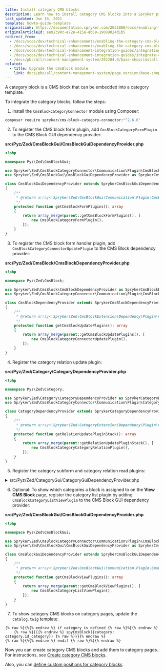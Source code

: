 ```yaml
---
title: Install category CMS blocks
description: Learn how to install category CMS blocks into a Spryker project.
last_updated: Jun 16, 2021
template: howto-guide-template
originalLink: https://documentation.spryker.com/2021080/docs/enabling-the-category-cms-block
originalArticleId: ee92c90c-e72e-415e-ab58-19089024d1b5
redirect_from:
  - /docs/scos/dev/technical-enhancements/enabling-the-category-cms-block.html
  - /docs/scos/dev/technical-enhancements/enabling-the-category-cms-blocks.html
  - /docs/scos/dev/technical-enhancement-integration-guides/integrating-category-cms-blocks.html
  - /docs/scos/dev/technical-enhancement-integration-guides/integrate-category-cms-blocks.html
  - /docs/pbc/all/content-management-system/202204.0/base-shop/install-and-upgrade/install-category-cms-blocks.html
related:
  - title: Upgrade the CmsBlock module
    link: docs/pbc/all/content-management-system/page.version/base-shop/install-and-upgrade/upgrade-modules/upgrade-the-cmsblock-module.html
---
```


A category block is a CMS block that can be embedded into a category template.

To integrate the category blocks, follow the steps:

1. Install the `CmsBlockCategoryConnector` module using Composer:

```bash
composer require spryker/cms-block-category-connector:"^2.6.0"
```

2. To register the CMS block form plugin, add `CmsBlockCategoryFormPlugin` to the CMS Block GUI dependency provider:

**src/Pyz/Zed/CmsBlockGui/CmsBlockGuiDependencyProvider.php**

```php
<?php

namespace Pyz\Zed\CmsBlockGui;

use Spryker\Zed\CmsBlockCategoryConnector\Communication\Plugin\CmsBlockCategoryFormPlugin;
use Spryker\Zed\CmsBlockGui\CmsBlockGuiDependencyProvider as SprykerCmsBlockGuiDependencyProvider;

class CmsBlockGuiDependencyProvider extends SprykerCmsBlockGuiDependencyProvider
{
    /**
     * @return array<\Spryker\Zed\CmsBlockGui\Communication\Plugin\CmsBlockFormPluginInterface>
     */
    protected function getCmsBlockFormPlugins(): array
    {
        return array_merge(parent::getCmsBlockFormPlugins(), [
            new CmsBlockCategoryFormPlugin(),
        ]);
    }
}

```

3. To register the CMS block form handler plugin, add `CmsBlockCategoryConnectorUpdatePlugin` to the CMS Block dependency provider:

**src/Pyz/Zed/CmsBlock/CmsBlockDependencyProvider.php**

```php
<?php

namespace Pyz\Zed\CmsBlock;

use Spryker\Zed\CmsBlock\CmsBlockDependencyProvider as SprykerCmsBlockDependencyProvider;
use Spryker\Zed\CmsBlockCategoryConnector\Communication\Plugin\CmsBlockCategoryConnectorUpdatePlugin;

class CmsBlockDependencyProvider extends SprykerCmsBlockDependencyProvider
{
    /**
     * @return array<\Spryker\Zed\CmsBlockExtension\Dependency\Plugin\CmsBlockUpdatePluginInterface>
     */
    protected function getCmsBlockUpdatePlugins(): array
    {
        return array_merge(parent::getCmsBlockUpdatePlugins(), [
            new CmsBlockCategoryConnectorUpdatePlugin(),
        ]);
    }
}
```

4. Register the category relation update plugin:

**src/Pyz/Zed/Category/CategoryDependencyProvider.php**
```php
<?php

namespace Pyz\Zed\Category;

use Spryker\Zed\Category\CategoryDependencyProvider as SprykerCategoryDependencyProvider;
use Spryker\Zed\CmsBlockCategoryConnector\Communication\Plugin\Category\CmsBlockCategoryCategoryRelationPlugin;

class CategoryDependencyProvider extends SprykerCategoryDependencyProvider
{
    /**
     * @return array<\Spryker\Zed\CategoryExtension\Dependency\Plugin\CategoryRelationUpdatePluginInterface>
     */
    protected function getRelationUpdatePluginStack(): array
    {
        return array_merge(parent::getRelationUpdatePluginStack(), [
            new CmsBlockCategoryCategoryRelationPlugin(),
        ]);
    }
}
```

5. Register the category subform and category relation read plugins:

<details>
  <summary>src/Pyz/Zed/CategoryGui/CategoryGuiDependencyProvider.php</summary>

```php
<?php

namespace Pyz\Zed\CategoryGui;

use Spryker\Zed\CategoryGui\CategoryGuiDependencyProvider as SpykerCategoryGuiDependencyProvider;
use Spryker\Zed\CmsBlockCategoryConnector\Communication\Plugin\CategoryGui\CmsBlockCategoryRelationReadPlugin;
use Spryker\Zed\CmsBlockCategoryConnector\Communication\Plugin\CategoryGui\CmsBlockSubformCategoryFormPlugin;

/**
 * @method \Spryker\Zed\CategoryGui\CategoryGuiConfig getConfig()
 */
class CategoryGuiDependencyProvider extends SpykerCategoryGuiDependencyProvider
{
    /**
     * @return array<\Spryker\Zed\CategoryGuiExtension\Dependency\Plugin\CategoryFormPluginInterface>
     */
    protected function getCategoryFormPlugins(): array
    {
        return [
            new CmsBlockSubformCategoryFormPlugin(),
        ];
    }

    /**
     * @return array<\Spryker\Zed\CategoryGuiExtension\Dependency\Plugin\CategoryRelationReadPluginInterface>
     */
    protected function getCategoryRelationReadPlugins(): array
    {
        return [
            new CmsBlockCategoryRelationReadPlugin(),
        ];
    }
}
```

</details>

6. Optional: To show which categories a block is assigned to on the **View CMS Block** page, register the category list plugin by adding `CmsBlockCategoryListViewPlugin` to the CMS Block GUI dependency provider:

**src/Pyz/Zed/CmsBlockGui/CmsBlockGuiDependencyProvider.php**

```php
<?php

namespace Pyz\Zed\CmsBlockGui;

use Spryker\Zed\CmsBlockCategoryConnector\Communication\Plugin\CmsBlockCategoryListViewPlugin;
use Spryker\Zed\CmsBlockGui\CmsBlockGuiDependencyProvider as SprykerCmsBlockGuiDependencyProvider;

class CmsBlockGuiDependencyProvider extends SprykerCmsBlockGuiDependencyProvider
{
    /**
     * @return array<\Spryker\Zed\CmsBlockGui\Communication\Plugin\CmsBlockViewPluginInterface>
     */
    protected function getCmsBlockViewPlugins(): array
    {
        return array_merge(parent::getCmsBlockViewPlugins(), [
            new CmsBlockCategoryListViewPlugin(),
        ]);
    }
}
```

7. To show category CMS blocks on category pages, update the `catalog.twig` template:

```twig
{% raw %}{%{% endraw %} if category is defined {% raw %}%}{% endraw %}
	{% raw %}{{{% endraw %} spyCmsBlock({category: category.id_category}) {% raw %}}}{% endraw %}
{% raw %}{%{% endraw %} endif {% raw %}%}{% endraw %}
```

Now you can create category CMS blocks and add them to category pages. For instructions, see [Create category CMS blocks](/docs/pbc/all/content-management-system/{{page.version}}/base-shop/manage-in-the-back-office/blocks/create-category-cms-blocks.html).

Also, you can [define custom positions for category blocks](/docs/pbc/all/content-management-system/{{page.version}}/base-shop/tutorials-and-howtos/define-positions-for-category-cms-blocks.html).
